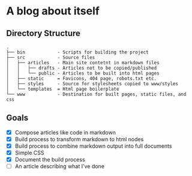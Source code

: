 # A blog about itself

## Directory Structure

```plaintext
.
├── bin            - Scripts for building the project
├── src            - Source files
│   ├── articles   - Main site contetnt in markdown files
│   │   ├── drafts - Articles not to be copied/published
│   │   └── public - Articles to be built into html pages
│   ├── static     = Favicons, 404 page, robots.txt etc.
│   ├── styles     - Source for stylesheets copied to www/styles
│   └── templates  = Html page boilerplate
└── www            - Destination for built pages, static files, and css
```

## Goals

- [x] Compose articles like code in markdown
- [x] Build process to transform markdown to html nodes
- [x] Build process to combine markdown output into full documents
- [x] Simple CSS
- [x] Document the build process
- [ ] An article describing what I've done
